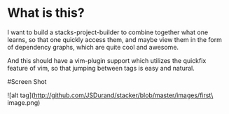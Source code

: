 # What is this?

I want to build a stacks-project-builder
to combine together what one learns, so that one quickly access them,
and maybe view them in the form of dependency graphs,
which are quite cool and awesome.

And this should have a vim-plugin support which utilizes the quickfix
feature of vim, so that jumping between tags is easy and natural.

#Screen Shot

![alt tag](http://github.com/JSDurand/stacker/blob/master/images/first\ image.png)
